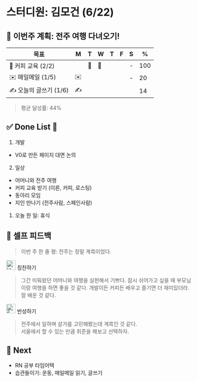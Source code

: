 # 스터디원: 김모건 (6/22)

## 🚀 이번주 계획: 전주 여행 다녀오기!

| 목표                   | M   | T   | W   | T   | F   | S   | %   |
| ---------------------- | --- | --- | --- | --- | --- | --- | --- |
| 🏫 커피 교육 (2/2)     |     | 🏫  | 🏫  |     |     | -   | 100 |
| ✉️ 매일메일 (1/5)      | ✉️  |     |     |     |     | -   | 20  |
| ✍️ 오늘의 글쓰기 (1/6) | ✍️  |     |     |     |     |     | 14  |

> 평균 달성률: 44% <br>

## ✅ Done List 🌸

1. 개발

- V0로 만든 페이지 대면 논의

2. 일상

- 어머니와 전주 여행
- 커피 교육 받기 (이론, 커피, 로스팅)
- 동아리 모임
- 지인 만나기 (전주사람, 스페인사람)

1. 오늘 한 일: 휴식

## 🎉 셀프 피드백

> 이번 주 한 줄 평: 전주는 정말 계륵이었다.<br>

<img src="https://raw.githubusercontent.com/Tarikul-Islam-Anik/Animated-Fluent-Emojis/master/Emojis/Smilies/Hugging%20Face.png" alt="Hugging Face" width="25" height="25"> 칭찬하기 </img>

> 그간 미뤄왔던 어머니와 여행을 실현해서 기쁘다.
> 잠시 쉬어가고 싶을 때 부모님이랑 여행을 하면 좋을 것 같다.
> 개발이든 커피든 배우고 즐기면 더 재미있더라. 잘 배운 것 같다.

<img src="https://raw.githubusercontent.com/Tarikul-Islam-Anik/Animated-Fluent-Emojis/master/Emojis/Smilies/Face%20with%20Monocle.png" alt="Face with Monocle" width="25" height="25"> 반성하기</img>

> 전주에서 일하며 살가를 고민해봤는데 계륵인 것 같다. <br>
> 서울에서 할 수 있는 만큼 취준을 해보고 선택하자.

## 🌱 Next

- RN 공부 타임어택
- 습관들이기: 운동, 매일메일 읽기, 글쓰기
